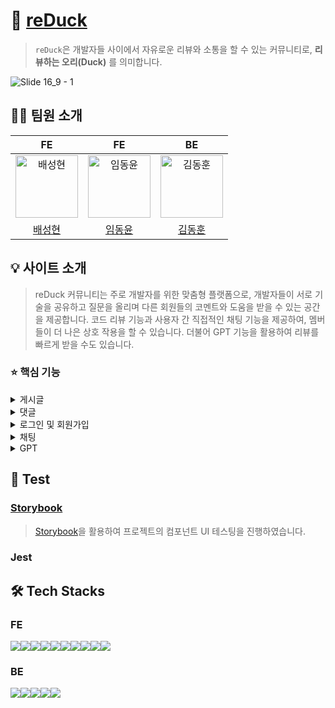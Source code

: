 # 🐥 [reDuck](https://www.reduck.site/)
> `reDuck`은 개발자들 사이에서 자유로운 리뷰와 소통을 할 수 있는 커뮤니티로, **리뷰하는 오리(Duck)** 를 의미합니다.

![Slide 16_9 - 1](https://github.com/re-Duck/reDuck-client/assets/37887690/bb1bb3ce-fe96-4a2d-a7ac-fab9936d8d1c)

## 👨‍💻 팀원 소개

|                                          FE                                          |                                         FE                                          |                                          BE                                          |
| :----------------------------------------------------------------------------------: | :---------------------------------------------------------------------------------: | :----------------------------------------------------------------------------------: |
| <img src="https://avatars.githubusercontent.com/bae-sh" width="100px" alt="배성현"/> | <img src="https://avatars.githubusercontent.com/Im-younique" width="100px" alt="임동윤"/> | <img src="https://avatars.githubusercontent.com/NuhGnod" width="100px" alt="김동훈"/> |
|                    [배성현](https://github.com/bae-sh)                     |                         [임동윤](https://github.com/Im-younique)                          |                         [김동훈](https://github.com/NuhGnod)                          |



## 💡 사이트 소개

> reDuck 커뮤니티는 주로 개발자를 위한 맞춤형 플랫폼으로, 개발자들이 서로 기술을 공유하고 질문을 올리며 다른 회원들의 코멘트와 도움을 받을 수 있는 공간을 제공합니다. 
코드 리뷰 기능과 사용자 간 직접적인 채팅 기능을 제공하여, 멤버들이 더 나은 상호 작용을 할 수 있습니다.
더불어 GPT 기능을 활용하여 리뷰를 빠르게 받을 수도 있습니다.

### ⭐️ 핵심 기능

<details>
  <summary>게시글</summary>
  <h4>설명</h4>
  <h5>게시글 조회</h5>
  <h5>게시글 작성</h5>
  <h5>게시글 삭제</h5>
</details>
       
<details>
  <summary>댓글</summary>
  <h4>설명</h4>
  <h5>댓글 조회</h5>
  <h5>댓글 작성</h5>
  <h5>댓글 삭제</h5>
</details>

<details>
  <summary>로그인 및 회원가입</summary>
  <h4>설명</h4>
</details>

<details>
  <summary>채팅</summary>
  <h4>설명</h4>
</details>

<details>
  <summary>GPT</summary>
  <h4>설명</h4>
</details>

## 💯 Test
### [Storybook](https://652643816743ed80c0f303c2-valgcbpkbf.chromatic.com/?path=/docs/components-base-layout--docs)
> [Storybook](https://652643816743ed80c0f303c2-valgcbpkbf.chromatic.com/?path=/docs/components-base-layout--docs)을 활용하여 프로젝트의 컴포넌트 UI 테스팅을 진행하였습니다.

### Jest

## 🛠 Tech Stacks
### FE
<div style="display:flex;">
<img src="https://img.shields.io/badge/React-61DAFB?style=for-the-badge&logo=React&logoColor=white">
<img src="https://img.shields.io/badge/TypeScript-3178C6?style=for-the-badge&logo=TypeScript&logoColor=white"/>
<img src="https://img.shields.io/badge/next.js-000000?style=for-the-badge&logo=nextdotjs&logoColor=white">
<img src="https://img.shields.io/badge/reactquery-FF4154?style=for-the-badge&logo=reactquery&logoColor=white">
<img src="https://img.shields.io/badge/tailwindcss-06B6D4?style=for-the-badge&logo=tailwindcss&logoColor=white">
<img src="https://img.shields.io/badge/openai-412991?style=for-the-badge&logo=openai&logoColor=white">
<img src="https://img.shields.io/badge/storybook-FF4785?style=for-the-badge&logo=storybook&logoColor=white">
<img src="https://img.shields.io/badge/jest-C21325?style=for-the-badge&logo=jest&logoColor=white">
<img src="https://img.shields.io/badge/Prettier-F7B93E?style=for-the-badge&logo=prettier&logoColor=white">
<img src="https://img.shields.io/badge/Eslint-4B32C3?style=for-the-badge&logo=eslint&logoColor=white">
</div>

### BE
<div style="display:flex;">
<img src="https://img.shields.io/badge/java-007396?style=for-the-badge&logo=java&logoColor=white">
<img src="https://img.shields.io/badge/springboot-6DB33F?style=for-the-badge&logo=springboot&logoColor=white">
<img src="https://img.shields.io/badge/mysql-4479A1?style=for-the-badge&logo=mysql&logoColor=white">
<img src="https://img.shields.io/badge/nginx-009639?style=for-the-badge&logo=nginx&logoColor=black">
<img src="https://img.shields.io/badge/swagger-85EA2D?style=for-the-badge&logo=swagger&logoColor=black">
</div>

